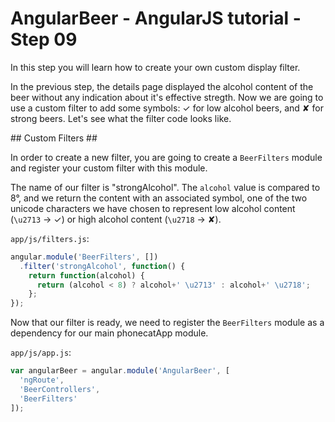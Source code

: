 # AngularBeer - AngularJS tutorial - Step 09 #

In this step you will learn how to create your own custom display filter.

In the previous step, the details page displayed the alcohol content of the beer without any indication about it's effective stregth. Now we are going to use a custom filter to add some symbols: ✓ for low alcohol beers, and ✘ for strong beers. 
Let's see what the filter code looks like.


## Custom Filters ##

In order to create a new filter, you are going to create a `BeerFilters` module and register your custom filter with this module.

The name of our filter is "strongAlcohol". The `alcohol` value is compared to 8°, and we return the content with an associated symbol, one of the two unicode characters we have chosen to represent low alcohol content (`\u2713` -> ✓) or high alcohol content (`\u2718` -> ✘).

`app/js/filters.js`:

```javascript
angular.module('BeerFilters', [])
  .filter('strongAlcohol', function() {
    return function(alcohol) {
      return (alcohol < 8) ? alcohol+' \u2713' : alcohol+' \u2718';
    };
});
```

Now that our filter is ready, we need to register the `BeerFilters` module as a dependency for our main phonecatApp module.

`app/js/app.js`:

```javascript
var angularBeer = angular.module('AngularBeer', [
  'ngRoute',
  'BeerControllers',
  'BeerFilters'
]);
```